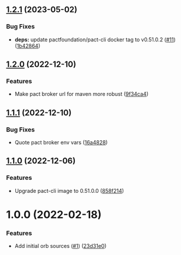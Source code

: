 ## [1.2.1](https://github.com/trustedshops-public/circleci-orb-pact/compare/1.2.0...1.2.1) (2023-05-02)


### Bug Fixes

* **deps:** update pactfoundation/pact-cli docker tag to v0.51.0.2 ([#11](https://github.com/trustedshops-public/circleci-orb-pact/issues/11)) ([1b42864](https://github.com/trustedshops-public/circleci-orb-pact/commit/1b4286488052619f57de3a01ed05e36cd7328c8b))

## [1.2.0](https://github.com/trustedshops-public/circleci-orb-pact/compare/1.1.1...1.2.0) (2022-12-10)


### Features

* Make pact broker url for maven more robust ([9f34ca4](https://github.com/trustedshops-public/circleci-orb-pact/commit/9f34ca473ac8eee9ad3aa5c7c2597ac9663a4641))

## [1.1.1](https://github.com/trustedshops-public/circleci-orb-pact/compare/1.1.0...1.1.1) (2022-12-10)


### Bug Fixes

* Quote pact broker env vars ([16a4828](https://github.com/trustedshops-public/circleci-orb-pact/commit/16a482806ff3312a2efc188a2612beb550ee82b4))

## [1.1.0](https://github.com/trustedshops-public/circleci-orb-pact/compare/1.0.0...1.1.0) (2022-12-06)


### Features

* Upgrade pact-cli image to 0.51.0.0 ([858f214](https://github.com/trustedshops-public/circleci-orb-pact/commit/858f214c7d8d25dbe6e8b6a1dedd03035ce2042d))

# 1.0.0 (2022-02-18)


### Features

* Add initial orb sources ([#1](https://github.com/trustedshops-public/circleci-orb-pact/issues/1)) ([23d31e0](https://github.com/trustedshops-public/circleci-orb-pact/commit/23d31e0ef4ab0bd56dc3217ef64c9ed013875805))
